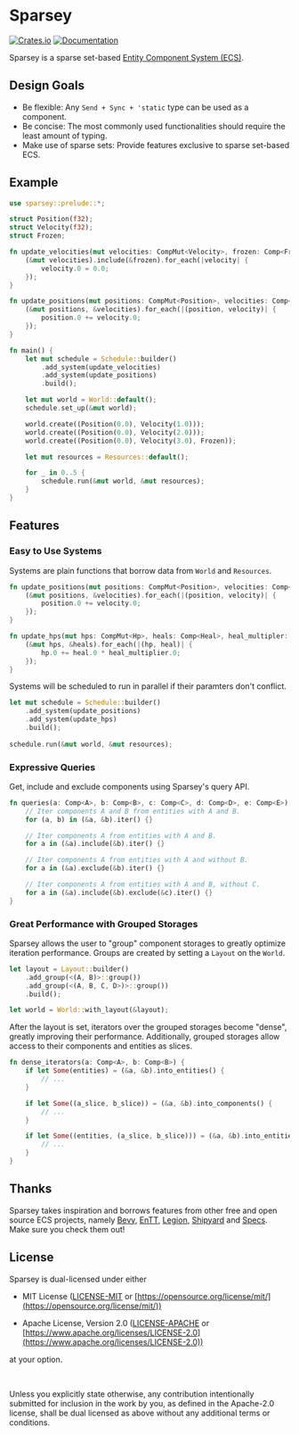 # Sparsey

[![Crates.io](https://img.shields.io/crates/v/sparsey)](https://crates.io/crates/sparsey)
[![Documentation](https://docs.rs/sparsey/badge.svg)](https://docs.rs/sparsey)

Sparsey is a sparse set-based
[Entity Component System (ECS)](https://github.com/SanderMertens/ecs-faq#what-is-ecs).

## Design Goals

- Be flexible: Any `Send + Sync + 'static` type can be used as a component.
- Be concise: The most commonly used functionalities should require the least
  amount of typing.
- Make use of sparse sets: Provide features exclusive to sparse set-based ECS.

## Example

```rust
use sparsey::prelude::*;

struct Position(f32);
struct Velocity(f32);
struct Frozen;

fn update_velocities(mut velocities: CompMut<Velocity>, frozen: Comp<Frozen>) {
    (&mut velocities).include(&frozen).for_each(|velocity| {
        velocity.0 = 0.0;
    });
}

fn update_positions(mut positions: CompMut<Position>, velocities: Comp<Velocity>) {
    (&mut positions, &velocities).for_each(|(position, velocity)| {
        position.0 += velocity.0;
    });
} 

fn main() {
    let mut schedule = Schedule::builder()
        .add_system(update_velocities)
        .add_system(update_positions)
        .build();

    let mut world = World::default();
    schedule.set_up(&mut world);

    world.create((Position(0.0), Velocity(1.0)));
    world.create((Position(0.0), Velocity(2.0)));
    world.create((Position(0.0), Velocity(3.0), Frozen));

    let mut resources = Resources::default();

    for _ in 0..5 {
        schedule.run(&mut world, &mut resources);
    }
}
```

## Features

### Easy to Use Systems

Systems are plain functions that borrow data from `World` and `Resources`.

```rust
fn update_positions(mut positions: CompMut<Position>, velocities: Comp<Velocity>) {
    (&mut positions, &velocities).for_each(|(position, velocity)| {
        position.0 += velocity.0;
    });
}

fn update_hps(mut hps: CompMut<Hp>, heals: Comp<Heal>, heal_multipler: Res<HealMultiplier>) {
    (&mut hps, &heals).for_each(|(hp, heal)| {
        hp.0 += heal.0 * heal_multiplier.0;
    });
}
```

Systems will be scheduled to run in parallel if their paramters don't conflict.

```rust
let mut schedule = Schedule::builder()
    .add_system(update_positions)
    .add_system(update_hps)
    .build();
    
schedule.run(&mut world, &mut resources);
```

### Expressive Queries

Get, include and exclude components using Sparsey's query API.

```rust
fn queries(a: Comp<A>, b: Comp<B>, c: Comp<C>, d: Comp<D>, e: Comp<E>) {
    // Iter components A and B from entities with A and B.
    for (a, b) in (&a, &b).iter() {}

    // Iter components A from entities with A and B.
    for a in (&a).include(&b).iter() {}

    // Iter components A from entities with A and without B.
    for a in (&a).exclude(&b).iter() {}

    // Iter components A from entities with A and B, without C.
    for a in (&a).include(&b).exclude(&c).iter() {}
}
```

### Great Performance with Grouped Storages

Sparsey allows the user to "group" component storages to greatly optimize
iteration performance. Groups are created by setting a `Layout` on the `World`.

```rust
let layout = Layout::builder()
    .add_group(<(A, B)>::group())
    .add_group(<(A, B, C, D>)>::group())
    .build();

let world = World::with_layout(&layout);
```

After the layout is set, iterators over the grouped storages become "dense",
greatly improving their performance. Additionally, grouped storages allow access
to their components and entities as slices.

```rust
fn dense_iterators(a: Comp<A>, b: Comp<B>) {
    if let Some(entities) = (&a, &b).into_entities() {
        // ...
    }

    if let Some((a_slice, b_slice)) = (&a, &b).into_components() {
        // ...
    }

    if let Some((entities, (a_slice, b_slice))) = (&a, &b).into_entities_and_components() {
        // ...
    }
}
```

## Thanks

Sparsey takes inspiration and borrows features from other free and open source
ECS projects, namely [Bevy](https://github.com/bevyengine/bevy),
[EnTT](https://github.com/skypjack/entt),
[Legion](https://github.com/amethyst/legion),
[Shipyard](https://github.com/leudz/shipyard) and
[Specs](https://github.com/amethyst/specs). Make sure you check them out!

## License

Sparsey is dual-licensed under either

- MIT License ([LICENSE-MIT](LICENSE-MIT) or
  [https://opensource.org/license/mit/](https://opensource.org/license/mit/))

- Apache License, Version 2.0 ([LICENSE-APACHE](LICENSE-APACHE) or
  [https://www.apache.org/licenses/LICENSE-2.0](https://www.apache.org/licenses/LICENSE-2.0))

at your option.

<br />

Unless you explicitly state otherwise, any contribution intentionally submitted
for inclusion in the work by you, as defined in the Apache-2.0 license, shall be
dual licensed as above without any additional terms or conditions.
